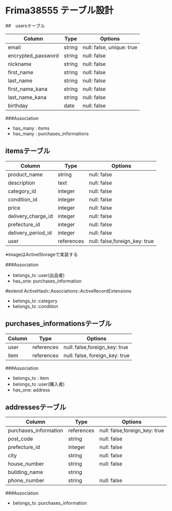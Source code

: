 # Frima38555 テーブル設計

##　usersテーブル

| Column             | Type    | Options                   |
| ------------------ | ------- | --------------------------|
| email              | string  | null: false, unique: true |
| encrypted_password | string  | null: false               |
| nickname           | string  | null: false               |
| first_name         | string  | null: false               |
| last_name          | string  | null: false               |
| first_name_kana	   | string  | null: false               |
| last_name_kana     | string  | null: false               |
| birthday           | date    | null: false               |

###Association

- has_many : items
- has_many : purchases_informations

## itemsテーブル

| Column             | Type       | Options                       |
| -------------------| -----------| ----------------------------- |
| product_name       | string     | null: false                   |
| description        | text       | null: false                   |
| category_id        | integer    | null: false                   |
| condition_id       | integer    | null: false                   |
| price              | integer    | null: false                   |
| delivery_charge_id | integer    | null: false                   |
| prefecture_id      | integer    | null: false                   |
| delivery_period_id | integer    | null: false                   |
| user               | references | null: false,foreign_key: true | 
※imageはActiveStorageで実装する

###Association

- belongs_to :user(出品者)
- has_one: purchases_information

#extend ActiveHash::Associations::ActiveRecordExtensions
- belongs_to :category 
- belongs_to :condition 


## purchases_informationsテーブル

| Column  | Type       | Options                        |
| ------- | ---------- | ------------------------------ |
| user    | references | null: false,foreign_key: true  |
| item    | references | null: false, foreign_key: true |

###Association

- belongs_to : item
- belongs_to :user(購入者)
- has_one: address


## addressesテーブル

| Column                | Type       | Options                        |
| --------------------- | ---------- | ------------------------------ |
| purchases_information | references | null: false,foreign_key: true  |
| post_code             | string     | null: false                    |
| prefecture_id         | integer    | null: false                    |
| city                  | string     | null: false                    |
| house_number          | string     | null: false                    |
| building_name         | string     |                                |
| phone_number          | string     | null: false                    |

###Association

- belongs_to :purchases_information